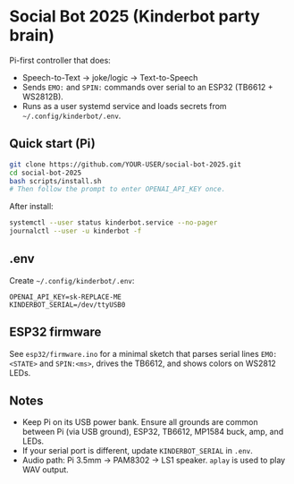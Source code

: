 # Social Bot 2025 (Kinderbot party brain)

Pi-first controller that does:
- Speech-to-Text → joke/logic → Text-to-Speech
- Sends `EMO:` and `SPIN:` commands over serial to an ESP32 (TB6612 + WS2812B).
- Runs as a user systemd service and loads secrets from `~/.config/kinderbot/.env`.

## Quick start (Pi)
```bash
git clone https://github.com/YOUR-USER/social-bot-2025.git
cd social-bot-2025
bash scripts/install.sh
# Then follow the prompt to enter OPENAI_API_KEY once.
```

After install:
```bash
systemctl --user status kinderbot.service --no-pager
journalctl --user -u kinderbot -f
```

## .env
Create `~/.config/kinderbot/.env`:
```
OPENAI_API_KEY=sk-REPLACE-ME
KINDERBOT_SERIAL=/dev/ttyUSB0
```

## ESP32 firmware
See `esp32/firmware.ino` for a minimal sketch that parses serial lines `EMO:<STATE>` and `SPIN:<ms>`,
drives the TB6612, and shows colors on WS2812 LEDs.

## Notes
- Keep Pi on its USB power bank. Ensure all grounds are common between Pi (via USB ground), ESP32, TB6612, MP1584 buck, amp, and LEDs.
- If your serial port is different, update `KINDERBOT_SERIAL` in `.env`.
- Audio path: Pi 3.5mm → PAM8302 → LS1 speaker. `aplay` is used to play WAV output.
